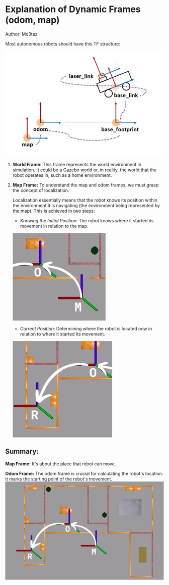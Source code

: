 # Explanation of Dynamic Frames (odom, map)
Author: Mo3taz

Most autonomous robots should have this TF structure:

![TF Structure](media/ROS_TF_structure.jpg)

1. **World Frame:** This frame represents the world environment in simulation. It could be a Gazebo world or, in reality, the world that the robot operates in, such as a home environment.

2. **Map Frame:** To understand the map and odom frames, we must grasp the concept of localization.

   Localization essentially means that the robot knows its position within the environment it is navigating (the environment being represented by the map). This is achieved in two steps:
   
   - *Knowing the Initial Position:* The robot knows where it started its movement in relation to the map.

    ![Map to odom](media/map_to_odom.png)

   - *Current Position:* Determining where the robot is located now in relation to where it started its movement.

   ![odom to base](media/odom_to_base.png)
## Summary:

   **Map Frame:** It's about the place that robot can move.

   **Odom Frame:** The odom frame is crucial for calculating the robot's location. It marks the starting point of the robot's movement.
   ![structure](media/map_odom_robot.png)

   
